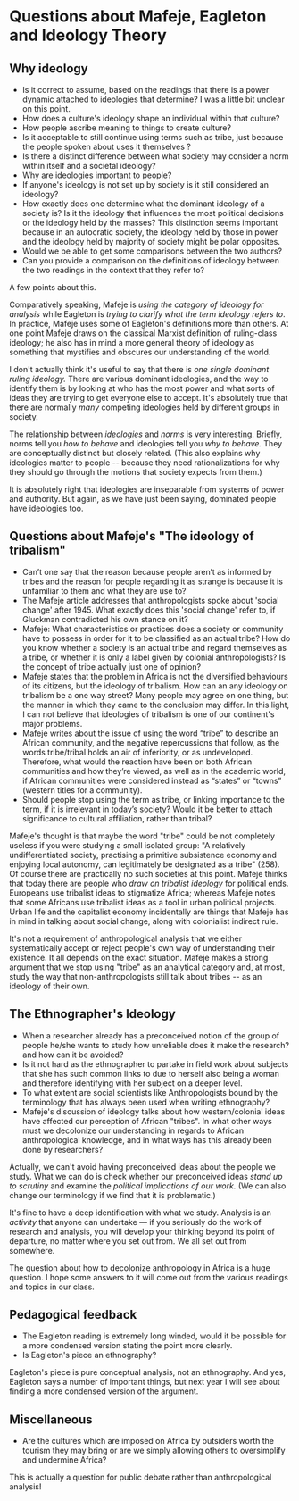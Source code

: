 # Questions about Mafeje, Eagleton and Ideology Theory

## Why ideology

- Is it correct to assume, based on the readings that there is a power dynamic attached to ideologies that determine? I was a little bit unclear on this point.
- How does a culture's ideology shape an individual within that culture? 
- How people ascribe meaning to things to create culture? 
- Is it acceptable to still continue using terms such as tribe, just because the people spoken about uses it themselves ? 
- Is there a distinct difference between what society may consider a norm within itself and a societal ideology? 
- Why are ideologies important to people?
- If anyone's ideology is not set up by society is it still considered an ideology?
- How exactly does one determine what the dominant ideology of a society is? Is it the ideology that influences the most political decisions or the ideology held by the masses? This distinction seems important because in an autocratic society, the ideology held by those in power and the ideology held by majority of society might be polar opposites.
- Would we be able to get some comparisons between the two authors? 
- Can you provide a comparison on the definitions of ideology between the two readings in the context that they refer to?

A few points about this.

Comparatively speaking, Mafeje is *using the category of ideology for analysis* while Eagleton is *trying to clarify what the term ideology refers to*. In practice, Mafeje uses some of Eagleton's definitions more than others. At one point Mafeje draws on the classical Marxist definition of ruling-class ideology; he also has in mind a more general theory of ideology as something that mystifies and obscures our understanding of the world.

I don't actually think it's useful to say that there is *one single dominant ruling ideology.* There are various dominant ideologies, and the way to identify them is by looking at who has the most power and what sorts of ideas they are trying to get everyone else to accept. It's absolutely true that there are normally *many* competing ideologies held by different groups in society.

The relationship between *ideologies* and *norms* is very interesting. Briefly, norms tell you *how to behave* and ideologies tell you *why to behave.* They are conceptually distinct but closely related. (This also explains why ideologies matter to people -- because they need rationalizations for why they should go through the motions that society expects from them.)

It is absolutely right that ideologies are inseparable from systems of power and authority. But again, as we have just been saying, dominated people have ideologies too.

## Questions about Mafeje's "The ideology of tribalism"

- Can’t one say that the reason because people aren’t as informed by tribes and the reason for people regarding it as strange is because it is unfamiliar to them and what they are use to? 
- The Mafeje article addresses that anthropologists spoke about 'social change' after 1945. What exactly does this 'social change' refer to, if Gluckman contradicted his own stance on it?
- Mafeje: What characteristics or practices does a society or community have to possess in order for it to be classified as an actual tribe? How do you know whether a society is an actual tribe and regard themselves as a tribe, or whether it is only a label given by colonial anthropologists? Is the concept of tribe actually just one of opinion?
- Mafeje states that the problem in Africa is not the diversified behaviours of its citizens, but the ideology of tribalism. How can an any ideology on tribalism be a one way street? Many people may agree on one thing, but the manner in which they came to the conclusion may differ. In this light, I can not believe that ideologies of tribalism is one of our continent's major problems. 
- Mafeje writes about the issue of using the word “tribe” to describe an African community, and the negative repercussions that follow, as the words tribe/tribal holds an air of inferiority, or as undeveloped. Therefore, what would the reaction have been on both African communities and how they’re viewed, as well as in the academic world, if African communities were considered instead as “states” or “towns” (western titles for a community). 
- Should people stop using the term as tribe, or linking importance to the term, if it is irrelevant in today’s society? Would it be better to attach significance to cultural affiliation, rather than tribal? 


Mafeje's thought is that maybe the word "tribe" could be not completely useless if you were studying a small isolated group: "A relatively undifferentiated society, practising a primitive subsistence economy and enjoying local autonomy, can legitimately be designated as a tribe" (258). Of course there are practically no such societies at this point. Mafeje thinks that today there are people who *draw on tribalist ideology* for political ends. Europeans use tribalist ideas to stigmatize Africa; whereas Mafeje notes that some Africans use tribalist ideas as a tool in urban political projects. Urban life and the capitalist economy incidentally are things that Mafeje has in mind in talking about social change, along with colonialist indirect rule.

It's not a requirement of anthropological analysis that we either systematically accept or reject people's own way of understanding their existence. It all depends on the exact situation. Mafeje makes a strong argument that we stop using "tribe" as an analytical category and, at most, study the way that non-anthropologists still talk about tribes -- as an ideology of their own.

## The Ethnographer's Ideology

- When a researcher already has a preconceived notion of the group of people he/she wants to study how unreliable does it make the research? and how can it be avoided?
- Is it not hard as the ethnographer to partake in field work about subjects that she has such common links to due to herself also being a woman and therefore identifying with her subject on a deeper level. 
- To what extent are social scientists like Anthropologists bound by the terminology that has always been used when writing ethnography?
- Mafeje's discussion of ideology talks about how western/colonial ideas have affected our perception of African "tribes". In what other ways must we decolonize our understanding in regards to African anthropological knowledge, and in what ways has this already been done by researchers?

Actually, we can't avoid having preconceived ideas about the people we study. What we can do is check whether our preconceived ideas *stand up to scrutiny* and examine the *political implications of our work.* (We can also change our terminology if we find that it is problematic.)

It's fine to have a deep identification with what we study. Analysis is an *activity* that anyone can undertake — if you seriously do the work of research and analysis, you will develop your thinking beyond its point of departure, no matter where you set out from. We all set out from somewhere.

The question about how to decolonize anthropology in Africa is a huge question. I hope some answers to it will come out from the various readings and topics in our class.

## Pedagogical feedback

- The Eagleton reading is extremely long winded, would it be possible for a more condensed version stating the point more clearly.
- Is Eagleton's piece an ethnography? 

Eagleton's piece is pure conceptual analysis, not an ethnography. And yes, Eagleton says a number of important things, but next year I will see about finding a more condensed version of the argument.

## Miscellaneous

- Are the cultures which are imposed on Africa by outsiders worth the tourism they may bring or are we simply allowing others to oversimplify and undermine Africa?

This is actually a question for public debate rather than anthropological analysis!
